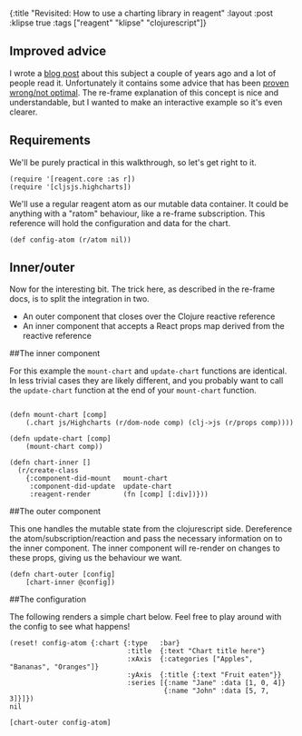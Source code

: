 {:title "Revisited: How to use a charting library in reagent"
 :layout :post
 :klipse true
 :tags  ["reagent"  "klipse" "clojurescript"]}

## Improved advice
I wrote a [blog post](http://ingesolvoll.github.io/posts/2017-01-01-how-to-use-a-charting-library-in-reagent/) about this 
subject a couple of years ago and a lot of people read it. Unfortunately it contains
some advice that has been [proven wrong/not optimal](https://github.com/Day8/re-frame/blob/master/docs/Using-Stateful-JS-Components.md). 
The re-frame explanation of this concept is nice and understandable, but I wanted to make an interactive example so it's even clearer.

## Requirements
We'll be purely practical in this walkthrough, so let's get right to it.
```klipse-cljs
(require '[reagent.core :as r])
(require '[cljsjs.highcharts])
```

We'll use a regular reagent atom as our mutable data container. It could be anything with a "ratom" behaviour, like a 
re-frame subscription. This reference will hold the configuration and data for the chart.

```klipse-cljs
(def config-atom (r/atom nil))
```

## Inner/outer

Now for the interesting bit. The trick here, as described in the re-frame docs, is to split the integration in two.
- An outer component that closes over the Clojure reactive reference
- An inner component that accepts a React props map derived from the reactive reference


##The inner component

For this example the `mount-chart` and `update-chart` functions are identical. In less trivial cases they are likely different, and you
probably want to call the `update-chart` function at the end of your `mount-chart` function.

```klipse-cljs

(defn mount-chart [comp]
    (.chart js/Highcharts (r/dom-node comp) (clj->js (r/props comp))))

(defn update-chart [comp]
    (mount-chart comp))

(defn chart-inner []
  (r/create-class
    {:component-did-mount   mount-chart
     :component-did-update  update-chart
     :reagent-render        (fn [comp] [:div])}))
```

##The outer component

This one handles the mutable state from the clojurescript side. Dereference the atom/subscription/reaction and pass the
necessary information on to the inner component. The inner component will re-render on changes to these props, giving 
us the behaviour we want.

```klipse-cljs
(defn chart-outer [config]
    [chart-inner @config])
```

##The configuration

The following renders a simple chart below. Feel free to play around with the config to see what happens!

```klipse-cljs
(reset! config-atom {:chart {:type   :bar}
                             :title  {:text "Chart title here"}
                             :xAxis  {:categories ["Apples", "Bananas", "Oranges"]}
                             :yAxis  {:title {:text "Fruit eaten"}}
                             :series [{:name "Jane" :data [1, 0, 4]}
                                      {:name "John" :data [5, 7, 3]}]})
nil
```

```klipse-reagent
[chart-outer config-atom]
```